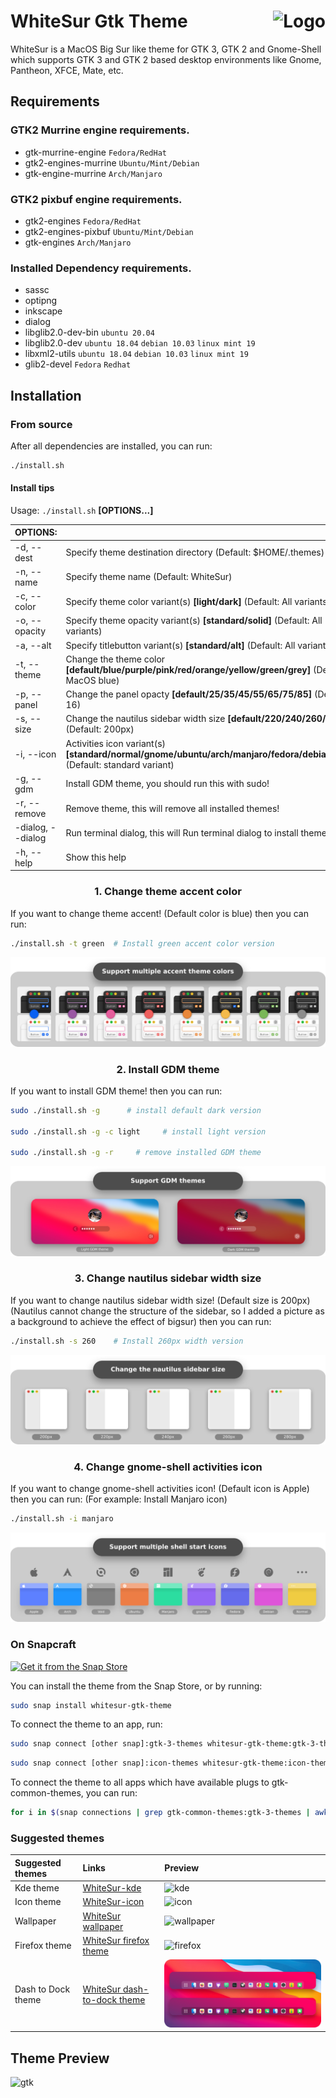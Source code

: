 <img src="https://github.com/vinceliuice/Sierra-gtk-theme/blob/imgs/logo.png" alt="Logo" align="right" /> WhiteSur Gtk Theme
======

WhiteSur is a MacOS Big Sur like theme for GTK 3, GTK 2 and Gnome-Shell which supports GTK 3 and GTK 2 based desktop environments like Gnome, Pantheon, XFCE, Mate, etc.

## Requirements
### GTK2 Murrine engine requirements.

- gtk-murrine-engine  `Fedora/RedHat`
- gtk2-engines-murrine  `Ubuntu/Mint/Debian`
- gtk-engine-murrine  `Arch/Manjaro`

### GTK2 pixbuf engine requirements.

- gtk2-engines  `Fedora/RedHat`
- gtk2-engines-pixbuf  `Ubuntu/Mint/Debian`
- gtk-engines  `Arch/Manjaro`

### Installed Dependency requirements.

- sassc
- optipng
- inkscape
- dialog
- libglib2.0-dev-bin  `ubuntu 20.04`
- libglib2.0-dev  `ubuntu 18.04` `debian 10.03` `linux mint 19`
- libxml2-utils  `ubuntu 18.04` `debian 10.03` `linux mint 19`
- glib2-devel  `Fedora` `Redhat`

## Installation

### From source

After all dependencies are installed, you can run:
```bash
./install.sh
```
#### Install tips

Usage:  `./install.sh`  **[OPTIONS...]**

|  OPTIONS:           | |
|:--------------------|:-------------|
|-d, --dest           | Specify theme destination directory (Default: $HOME/.themes)|
|-n, --name           | Specify theme name (Default: WhiteSur)|
|-c, --color          | Specify theme color variant(s) **[light/dark]** (Default: All variants)|
|-o, --opacity        | Specify theme opacity variant(s) **[standard/solid]** (Default: All variants)|
|-a, --alt            | Specify titlebutton variant(s) **[standard/alt]** (Default: All variants)|
|-t, --theme          | Change the theme color **[default/blue/purple/pink/red/orange/yellow/green/grey]** (Default: MacOS blue)|
|-p, --panel          | Change the panel opacty **[default/25/35/45/55/65/75/85]** (Default: 16)|
|-s, --size           | Change the nautilus sidebar width size **[default/220/240/260/280]** (Default: 200px)|
|-i, --icon           | Activities icon variant(s) **[standard/normal/gnome/ubuntu/arch/manjaro/fedora/debian/void]** (Default: standard variant)|
|-g, --gdm            | Install GDM theme, you should run this with sudo!|
|-r, --remove         | Remove theme, this will remove all installed themes!|
|-dialog, --dialog    | Run terminal dialog, this will Run terminal dialog to install themes!|
|-h, --help           | Show this help|

### <p align="center" > 1. Change theme accent color </p>
If you want to change theme accent! (Default color is blue)
then you can run:
```bash
./install.sh -t green  # Install green accent color version
```
![1](pictures/install-tip-01.png)

### <p align="center" > 2. Install GDM theme </p>
If you want to install GDM theme!
then you can run:
```bash
sudo ./install.sh -g      # install default dark version

sudo ./install.sh -g -c light     # install light version

sudo ./install.sh -g -r     # remove installed GDM theme
```
![2](pictures/install-tip-02.png)

### <p align="center" > 3. Change nautilus sidebar width size </p>
If you want to change nautilus sidebar width size! (Default size is 200px)
(Nautilus cannot change the structure of the sidebar, so I added a picture as a background to achieve the effect of bigsur)
then you can run:
```bash
./install.sh -s 260    # Install 260px width version
```
![3](pictures/install-tip-03.png)

### <p align="center" > 4. Change gnome-shell activities icon </p>
If you want to change gnome-shell activities icon! (Default icon is Apple)
then you can run: (For example: Install Manjaro icon)
```bash
./install.sh -i manjaro
```
![4](pictures/install-tip-04.png)

### On Snapcraft

<a href="https://snapcraft.io/whitesur-gtk-theme">
<img alt="Get it from the Snap Store" src="https://snapcraft.io/static/images/badges/en/snap-store-black.svg" />
</a>

You can install the theme from the Snap Store, or by running:

```bash
sudo snap install whitesur-gtk-theme
```
To connect the theme to an app, run:
```bash
sudo snap connect [other snap]:gtk-3-themes whitesur-gtk-theme:gtk-3-themes
```
```bash
sudo snap connect [other snap]:icon-themes whitesur-gtk-theme:icon-themes
```
To connect the theme to all apps which have available plugs to gtk-common-themes, you can run:
```bash
for i in $(snap connections | grep gtk-common-themes:gtk-3-themes | awk '{print $2}'); do sudo snap connect $i whitesur-gtk-theme:gtk-3-themes; done
```

### Suggested themes
|  Suggested themes   | Links | Preview |
|:--------------------|:-------------|:-------------|
| Kde theme           | [WhiteSur-kde](https://github.com/vinceliuice/WhiteSur-kde)| ![kde](pictures/whitesur-kde-theme.png) |
| Icon theme          | [WhiteSur-icon](https://github.com/vinceliuice/WhiteSur-icon-theme)| ![icon](pictures/whitesur-icon-theme.png) |
| Wallpaper           | [WhiteSur wallpaper](https://github.com/vinceliuice/WhiteSur-kde/tree/master/wallpaper)| ![wallpaper](pictures/whitesur-wallpaper.png) |
| Firefox theme       | [WhiteSur firefox theme](src/other/firefox)| ![firefox](pictures/firefox-theme.png) |
| Dash to Dock theme  | [WhiteSur dash-to-dock theme](src/other/dash-to-dock)| ![firefox](pictures/dash-to-dock.png) |

## Theme Preview
![gtk](pictures/preview-gtk.png)
